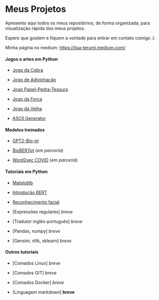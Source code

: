 # Meus Projetos

Apresento aqui todos os meus repositórios, de forma organizada, para visualização rápida dos meus projetos.

Espero que gostem e fiquem a vontade para entrar em contato comigo :)

Minha página no medium: https://lisa-terumi.medium.com/

#### Jogos e artes em Python

- [Jogo da Cobra](https://github.com/lisaterumi/jogo-cobra-python)

- [Jogo de Adivinhação](https://github.com/lisaterumi/jogo-adivinhacao-python)

- [Jogo Papel-Pedra-Tesoura](https://github.com/lisaterumi/pedra-papel-tesoura-python)

- [Jogo da Forca](https://github.com/lisaterumi/jogo-da-forca-em-python)

- [Jogo da Velha](https://github.com/lisaterumi/jogo-da-velha-em-python)

- [ASCII Generator](https://github.com/lisaterumi/Python-ASCII-Art-Generator)

#### Modelos treinados

- [GPT2-Bio-pt](https://github.com/HAILab-PUCPR/gpt2-bio-pt)

- [BioBERTpt](https://github.com/HAILab-PUCPR/BioBERTpt) (*em parceria*)

- [Word2vec COVID](https://github.com/HAILab-PUCPR/Word2Vec-COVID19-Twitter) (*em parceria*)

#### Tutoriais em Python

- [Matplotlib](https://github.com/lisaterumi/tutorial_matplotlib)

- [Introdução BERT](https://github.com/HAILab-PUCPR/introducao-bert)

- [Reconhecimento facial](https://github.com/lisaterumi/reconhecimento-facial-python)

- [Expressões regulares] *breve*

- [Tradutor inglês-português] *breve*

- [Pandas, numpy] *breve*

- [Gensim, nltk, sklearn] *breve*

#### Outros tutoriais

- [Comados Linux] *breve*

- [Comados GIT] *breve*

- [Comados Docker] *breve*

- [Linguagem markdown] **breve**
